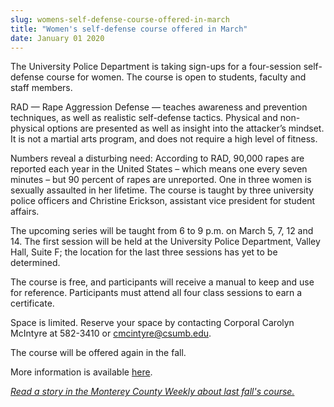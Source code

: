 ```yaml
---
slug: womens-self-defense-course-offered-in-march
title: "Women's self-defense course offered in March"
date: January 01 2020
---
```


<p>The University Police Department is taking sign-ups for a four-session self-defense course for women. The course is open to students, faculty and staff members.
</p><p>RAD — Rape Aggression Defense — teaches awareness and prevention techniques, as well as realistic self-defense tactics. Physical and non-physical options are presented as well as insight into the attacker’s mindset. It is not a martial arts program, and does not require a high level of fitness.
</p><p>Numbers reveal a disturbing need: According to RAD, 90,000 rapes are reported each year in the United States – which means one every seven minutes – but 90 percent of rapes are unreported. One in three women is sexually assaulted in her lifetime. The course is taught by three university police officers and Christine Erickson, assistant vice president for student affairs.
</p><p>The upcoming series will be taught from 6 to 9 p.m. on March 5, 7, 12 and 14. The first session will be held at the University Police Department, Valley Hall, Suite F; the location for the last three sessions has yet to be determined.
</p><p>The course is free, and participants will receive a manual to keep and use for reference. Participants must attend all four class sessions to earn a certificate.
</p><p>Space is limited. Reserve your space by contacting Corporal Carolyn McIntyre at 582-3410 or <a href="&#x6d;&#97;&#x69;&#108;&#x74;&#x6f;&#58;&#x63;&#109;&#x63;&#x69;&#110;&#x74;&#121;&#x72;&#x65;&#64;&#x63;&#115;&#x75;&#x6d;&#98;&#x2e;&#101;&#x64;&#x75;">cmcintyre@csumb.edu</a>.
</p><p>The course will be offered again in the fall.
</p><p>More information is available <a href="http://police.csumb.edu/rad">here</a>. 
</p><p><em><a href="http://www.montereycountyweekly.com/news/2012/oct/18/dont-mess-i-am-rad/">Read a story in the Monterey County Weekly about last fall's course.</a></em>
</p>
